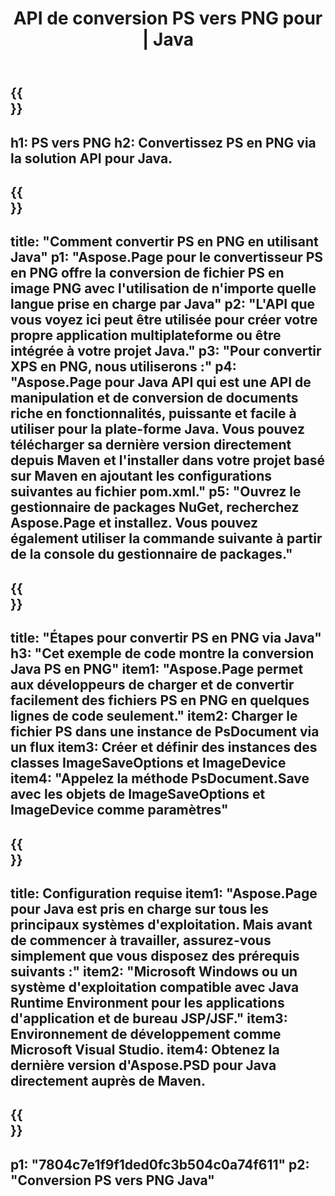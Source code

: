 ﻿---
translation: true
template: /_templates/_conversion-child-java.md
title: API de conversion PS vers PNG pour | Java
url: /java/conversion/ps-to-png/
description: Exemple de code de conversion Java pour le format PS en fichier PNG. Utilisez cet exemple de code pour convertir PS en PNG dans n'importe quelle application Java Web ou de bureau.
informat: PS
outformat: PNG
otherformats: XPS EPS
---

{{<section banner>}}
---
h1: PS vers PNG
h2: Convertissez PS en PNG via la solution API pour Java.
---

{{<section overview>}}
---
title: "Comment convertir PS en PNG en utilisant Java"
p1: "Aspose.Page pour le convertisseur PS en PNG offre la conversion de fichier PS en image PNG avec l'utilisation de n'importe quelle langue prise en charge par Java"
p2: "L'API que vous voyez ici peut être utilisée pour créer votre propre application multiplateforme ou être intégrée à votre projet Java."
p3: "Pour convertir XPS en PNG, nous utiliserons :"
p4: "Aspose.Page pour Java API qui est une API de manipulation et de conversion de documents riche en fonctionnalités, puissante et facile à utiliser pour la plate-forme Java. Vous pouvez télécharger sa dernière version directement depuis Maven et l'installer dans votre projet basé sur Maven en ajoutant les configurations suivantes au fichier pom.xml."
p5: "Ouvrez le gestionnaire de packages NuGet, recherchez Aspose.Page et installez. Vous pouvez également utiliser la commande suivante à partir de la console du gestionnaire de packages."
---

{{<section feature1>}}
---
title: "Étapes pour convertir PS en PNG via Java"
h3: "Cet exemple de code montre la conversion Java PS en PNG"
item1: "Aspose.Page permet aux développeurs de charger et de convertir facilement des fichiers PS en PNG en quelques lignes de code seulement."
item2: Charger le fichier PS dans une instance de PsDocument via un flux
item3: Créer et définir des instances des classes ImageSaveOptions et ImageDevice
item4: "Appelez la méthode PsDocument.Save avec les objets de ImageSaveOptions et ImageDevice comme paramètres"
---

{{<section feature2>}}
---
title: Configuration requise
item1: "Aspose.Page pour Java est pris en charge sur tous les principaux systèmes d'exploitation. Mais avant de commencer à travailler, assurez-vous simplement que vous disposez des prérequis suivants :"
item2: "Microsoft Windows ou un système d'exploitation compatible avec Java Runtime Environment pour les applications d'application et de bureau JSP/JSF."
item3: Environnement de développement comme Microsoft Visual Studio.
item4: Obtenez la dernière version d'Aspose.PSD pour Java directement auprès de Maven.
---

{{<section gist>}}
---
p1: "7804c7e1f9f1ded0fc3b504c0a74f611"
p2: "Conversion PS vers PNG Java"
---
